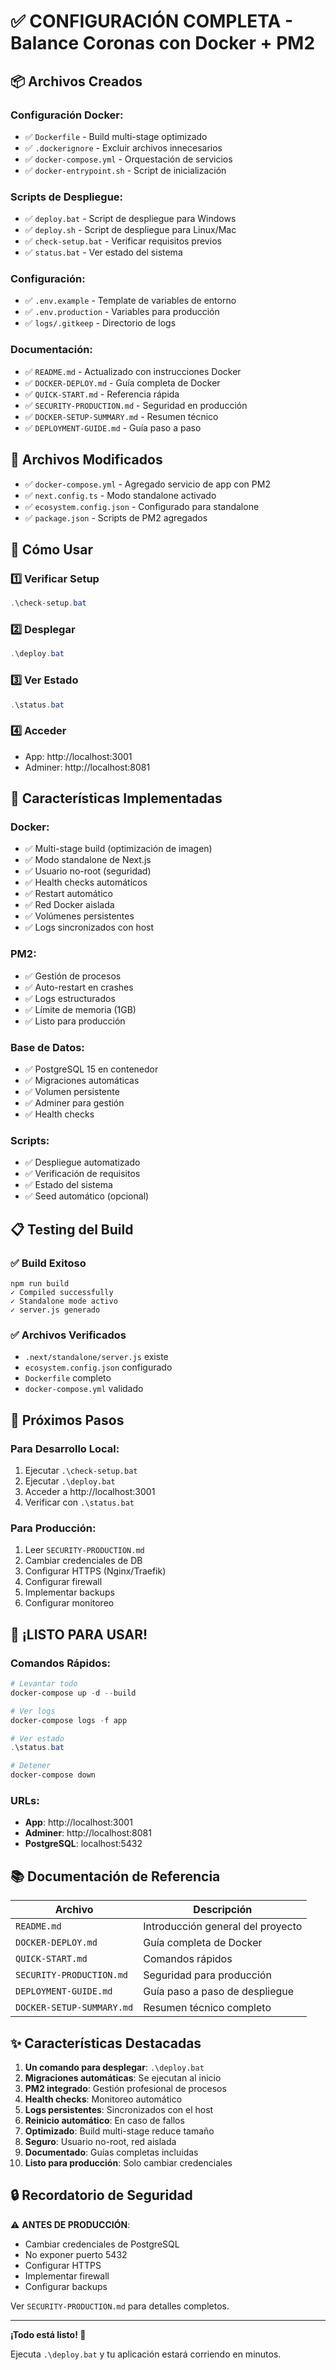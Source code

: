 # ✅ CONFIGURACIÓN COMPLETA - Balance Coronas con Docker + PM2

## 📦 Archivos Creados

### Configuración Docker:
- ✅ `Dockerfile` - Build multi-stage optimizado
- ✅ `.dockerignore` - Excluir archivos innecesarios
- ✅ `docker-compose.yml` - Orquestación de servicios
- ✅ `docker-entrypoint.sh` - Script de inicialización

### Scripts de Despliegue:
- ✅ `deploy.bat` - Script de despliegue para Windows
- ✅ `deploy.sh` - Script de despliegue para Linux/Mac
- ✅ `check-setup.bat` - Verificar requisitos previos
- ✅ `status.bat` - Ver estado del sistema

### Configuración:
- ✅ `.env.example` - Template de variables de entorno
- ✅ `.env.production` - Variables para producción
- ✅ `logs/.gitkeep` - Directorio de logs

### Documentación:
- ✅ `README.md` - Actualizado con instrucciones Docker
- ✅ `DOCKER-DEPLOY.md` - Guía completa de Docker
- ✅ `QUICK-START.md` - Referencia rápida
- ✅ `SECURITY-PRODUCTION.md` - Seguridad en producción
- ✅ `DOCKER-SETUP-SUMMARY.md` - Resumen técnico
- ✅ `DEPLOYMENT-GUIDE.md` - Guía paso a paso

## 🔧 Archivos Modificados

- ✅ `docker-compose.yml` - Agregado servicio de app con PM2
- ✅ `next.config.ts` - Modo standalone activado
- ✅ `ecosystem.config.json` - Configurado para standalone
- ✅ `package.json` - Scripts de PM2 agregados

## 🚀 Cómo Usar

### 1️⃣ Verificar Setup
```powershell
.\check-setup.bat
```

### 2️⃣ Desplegar
```powershell
.\deploy.bat
```

### 3️⃣ Ver Estado
```powershell
.\status.bat
```

### 4️⃣ Acceder
- App: http://localhost:3001
- Adminer: http://localhost:8081

## 🎯 Características Implementadas

### Docker:
- ✅ Multi-stage build (optimización de imagen)
- ✅ Modo standalone de Next.js
- ✅ Usuario no-root (seguridad)
- ✅ Health checks automáticos
- ✅ Restart automático
- ✅ Red Docker aislada
- ✅ Volúmenes persistentes
- ✅ Logs sincronizados con host

### PM2:
- ✅ Gestión de procesos
- ✅ Auto-restart en crashes
- ✅ Logs estructurados
- ✅ Límite de memoria (1GB)
- ✅ Listo para producción

### Base de Datos:
- ✅ PostgreSQL 15 en contenedor
- ✅ Migraciones automáticas
- ✅ Volumen persistente
- ✅ Adminer para gestión
- ✅ Health checks

### Scripts:
- ✅ Despliegue automatizado
- ✅ Verificación de requisitos
- ✅ Estado del sistema
- ✅ Seed automático (opcional)

## 📋 Testing del Build

### ✅ Build Exitoso
```
npm run build
✓ Compiled successfully
✓ Standalone mode activo
✓ server.js generado
```

### ✅ Archivos Verificados
- `.next/standalone/server.js` existe
- `ecosystem.config.json` configurado
- `Dockerfile` completo
- `docker-compose.yml` validado

## 🔄 Próximos Pasos

### Para Desarrollo Local:
1. Ejecutar `.\check-setup.bat`
2. Ejecutar `.\deploy.bat`
3. Acceder a http://localhost:3001
4. Verificar con `.\status.bat`

### Para Producción:
1. Leer `SECURITY-PRODUCTION.md`
2. Cambiar credenciales de DB
3. Configurar HTTPS (Nginx/Traefik)
4. Configurar firewall
5. Implementar backups
6. Configurar monitoreo

## 🎉 ¡LISTO PARA USAR!

### Comandos Rápidos:

```powershell
# Levantar todo
docker-compose up -d --build

# Ver logs
docker-compose logs -f app

# Ver estado
.\status.bat

# Detener
docker-compose down
```

### URLs:
- **App**: http://localhost:3001
- **Adminer**: http://localhost:8081
- **PostgreSQL**: localhost:5432

## 📚 Documentación de Referencia

| Archivo | Descripción |
|---------|-------------|
| `README.md` | Introducción general del proyecto |
| `DOCKER-DEPLOY.md` | Guía completa de Docker |
| `QUICK-START.md` | Comandos rápidos |
| `SECURITY-PRODUCTION.md` | Seguridad para producción |
| `DEPLOYMENT-GUIDE.md` | Guía paso a paso de despliegue |
| `DOCKER-SETUP-SUMMARY.md` | Resumen técnico completo |

## ✨ Características Destacadas

1. **Un comando para desplegar**: `.\deploy.bat`
2. **Migraciones automáticas**: Se ejecutan al inicio
3. **PM2 integrado**: Gestión profesional de procesos
4. **Health checks**: Monitoreo automático
5. **Logs persistentes**: Sincronizados con el host
6. **Reinicio automático**: En caso de fallos
7. **Optimizado**: Build multi-stage reduce tamaño
8. **Seguro**: Usuario no-root, red aislada
9. **Documentado**: Guías completas incluidas
10. **Listo para producción**: Solo cambiar credenciales

## 🔒 Recordatorio de Seguridad

⚠️ **ANTES DE PRODUCCIÓN**:
- Cambiar credenciales de PostgreSQL
- No exponer puerto 5432
- Configurar HTTPS
- Implementar firewall
- Configurar backups

Ver `SECURITY-PRODUCTION.md` para detalles completos.

---

**¡Todo está listo! 🚀**

Ejecuta `.\deploy.bat` y tu aplicación estará corriendo en minutos.

